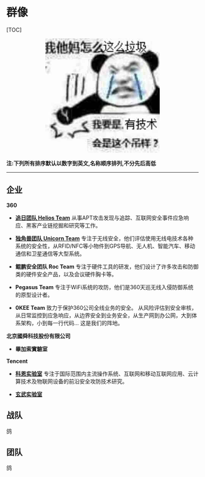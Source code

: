 # 群像
[TOC]

<p align="center">
    <img src="../../img/渗透/9.jpg">
</p>

**注:下列所有排序默认以数字到英文,名称顺序排列,不分先后高低**

---

## 企业
**360**
- **[追日团队 Helios Team](http://zhuiri.360.cn/index-eng.php)**
    从事APT攻击发现与追踪、互联网安全事件应急响应、黑客产业链挖掘和研究等工作。 

- **[独角兽团队 Unicorn Team](http://unicorn.360.cn/)**
    专注于无线安全，他们评估使用无线电技术各种系统的安全性，从RFID/NFC等小物件到GPS导航、无人机、智能汽车、移动通信和卫星通信等大型系统。

- **鲲鹏安全团队 Roc Team**
    专注于硬件工具的研发，他们设计了许多攻击和防御类的硬件安全产品，以及会议硬件胸卡等。

- **Pegasus Team**
    专注于WiFi系统的攻防，他们是360天巡无线入侵防御系统的原型设计者。

- **0KEE Team**
    致力于保护360公司全线业务的安全。
    从风险评估到安全审核，从日常监控到应急响应，从边界安全到业务安全，从生产网到办公网，大到体系架构，小到每一行代码... 这是我们的阵地。

**北京國舜科技股份有限公司**
- **畢加索實驗室**


**Tencent**
- **[科恩实验室](https://keenlab.tencent.com/zh/)**
    专注于国际范围内主流操作系统、互联网和移动互联网应用、云计算技术及物联网设备的前沿安全攻防技术研究。

- **[玄武实验室](https://xlab.tencent.com/cn/)**


## 战队
鸽

## 团队
鸽
